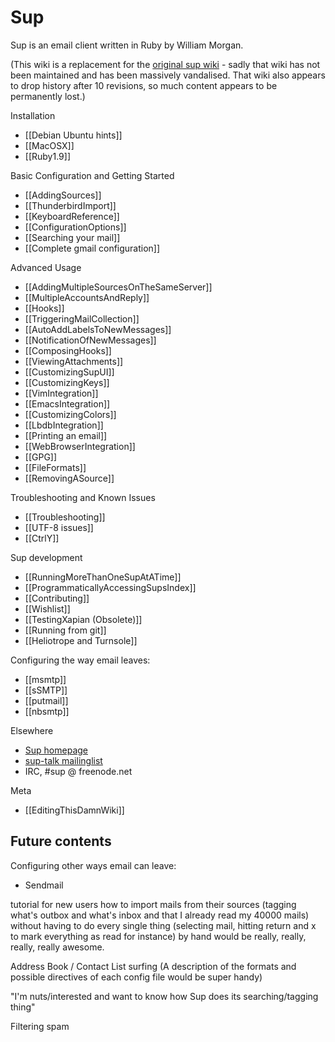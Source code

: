 # Sup

Sup is an email client written in Ruby by William Morgan.

(This wiki is a replacement for the [original sup wiki](http://sup.rubyforge.org/wiki/wiki.pl) - sadly that wiki has not been maintained and has been massively vandalised. That wiki also appears to drop history after 10 revisions, so much content appears to be permanently lost.)

Installation

* [[Debian Ubuntu hints]]
* [[MacOSX]]
* [[Ruby1.9]]

Basic Configuration and Getting Started

* [[AddingSources]]
* [[ThunderbirdImport]]
* [[KeyboardReference]]
* [[ConfigurationOptions]]
* [[Searching your mail]]
* [[Complete gmail configuration]]

Advanced Usage

* [[AddingMultipleSourcesOnTheSameServer]]
* [[MultipleAccountsAndReply]]
* [[Hooks]]
* [[TriggeringMailCollection]]
* [[AutoAddLabelsToNewMessages]]
* [[NotificationOfNewMessages]]
* [[ComposingHooks]]
* [[ViewingAttachments]]
* [[CustomizingSupUI]]
* [[CustomizingKeys]]
* [[VimIntegration]]
* [[EmacsIntegration]]
* [[CustomizingColors]]
* [[LbdbIntegration]]
* [[Printing an email]]
* [[WebBrowserIntegration]]
* [[GPG]]
* [[FileFormats]]
* [[RemovingASource]]

Troubleshooting and Known Issues

* [[Troubleshooting]]
* [[UTF-8 issues]]
* [[CtrlY]]

Sup development

* [[RunningMoreThanOneSupAtATime]]
* [[ProgrammaticallyAccessingSupsIndex]]
* [[Contributing]]
* [[Wishlist]]
* [[TestingXapian (Obsolete)]]
* [[Running from git]]
* [[Heliotrope and Turnsole]]

Configuring the way email leaves:

* [[msmtp]]
* [[sSMTP]]
* [[putmail]]
* [[nbsmtp]]

Elsewhere

* [Sup homepage](http://sup.rubyforge.org/)
* [sup-talk mailinglist](http://rubyforge.org/mailman/listinfo/sup-talk)
* IRC, #sup @ freenode.net

Meta

* [[EditingThisDamnWiki]]

## Future contents

Configuring other ways email can leave:

* Sendmail

tutorial for new users how to import mails from their sources
(tagging what's outbox and what's inbox and that I already read my
40000 mails) without having to do every single thing (selecting
mail, hitting return and x to mark everything as read for instance)
by hand would be really, really, really, really awesome.

Address Book / Contact List surfing
(A description of the formats and possible directives of each
config file would be super handy)

"I'm nuts/interested and want to know how Sup does its searching/tagging thing"

Filtering spam

